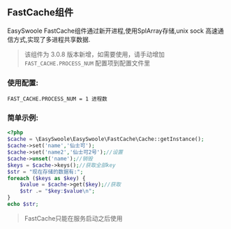 ## FastCache组件
EasySwoole FastCache组件通过新开进程,使用SplArray存储,unix sock 高速通信方式,实现了多进程共享数据.

> 该组件为 3.0.8 版本新增，如需要使用，请手动增加 `FAST_CACHE.PROCESS_NUM` 配置项到配置文件里

### 使用配置:
```
FAST_CACHE.PROCESS_NUM = 1 进程数
```

### 简单示例:
```php
<?php
$cache = \EasySwoole\EasySwoole\FastCache\Cache::getInstance();
$cache->set('name','仙士可');
$cache->set('name2','仙士可2号');//设置
$cache->unset('name');//销毁
$keys = $cache->keys();//获取全部key
$str = "现在存储的数据有:";
foreach ($keys as $key) {
    $value = $cache->get($key);//获取
    $str .= "$key:$value\n";
}
echo $str;
```
> FastCache只能在服务启动之后使用